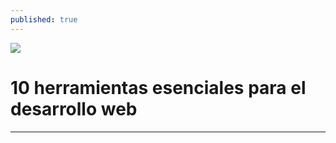 ```yaml
---
published: true
---
```

![](https://res.cloudinary.com/craftwebs/image/upload/v1586760167/blekn91890-9-1/blgs-img76/ian-dooley-DJ7bWa-Gwks-unsplash.jpg)
# 10 herramientas esenciales para el desarrollo web
----